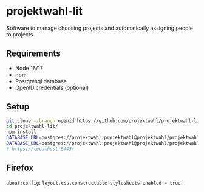 <!--
SPDX-License-Identifier: AGPL-3.0-or-later
SPDX-FileCopyrightText: 2021 Moritz Hedtke <Moritz.Hedtke@t-online.de>
-->

# projektwahl-lit

Software to manage choosing projects and automatically assigning people to projects.

## Requirements

- Node 16/17
- npm
- Postgresql database
- OpenID credentials (optional)

## Setup

```bash
git clone --branch openid https://github.com/projektwahl/projektwahl-lit.git
cd projektwahl-lit/
npm install
DATABASE_URL=postgres://projektwahl:projektwahl@projektwahl/projektwahl npm run setup
DATABASE_URL=postgres://projektwahl:projektwahl@projektwahl/projektwahl OPENID_URL=openid_url CLIENT_ID=client_id CLIENT_SECRET=secret npm run server
# https://localhost:8443/
```

## Firefox

`about:config`: `layout.css.constructable-stylesheets.enabled = true`

